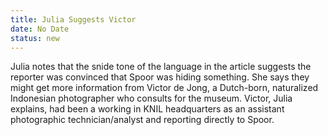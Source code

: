 ```yaml
---
title: Julia Suggests Victor
date: No Date 
status: new
---
```


Julia notes that the snide tone of the language in the article suggests
the reporter was convinced that Spoor was hiding something. She says
they might get more information from Victor de Jong, a Dutch-born,
naturalized Indonesian photographer who consults for the museum. Victor,
Julia explains, had been a working in KNIL headquarters as an assistant
photographic technician/analyst and reporting directly to Spoor.
